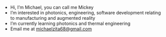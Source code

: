 - Hi, I’m Michael, you can call me Mickey
- I’m interested in photonics, engineering, software development relating to manufacturing and augmented reality
- I’m currently learning photonics and thermal engineering
- Email me at michaelzita68@gmail.com

<!---
mzita68/mzita68 is a ✨ special ✨ repository because its `README.md` (this file) appears on your GitHub profile.
You can click the Preview link to take a look at your changes.
--->
